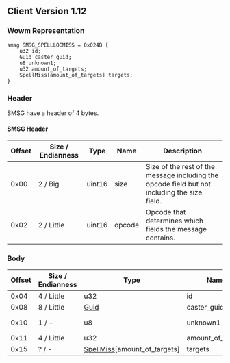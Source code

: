 ## Client Version 1.12

### Wowm Representation
```rust,ignore
smsg SMSG_SPELLLOGMISS = 0x024B {
    u32 id;
    Guid caster_guid;
    u8 unknown1;
    u32 amount_of_targets;
    SpellMiss[amount_of_targets] targets;
}
```
### Header
SMSG have a header of 4 bytes.

#### SMSG Header
| Offset | Size / Endianness | Type   | Name   | Description |
| ------ | ----------------- | ------ | ------ | ----------- |
| 0x00   | 2 / Big           | uint16 | size   | Size of the rest of the message including the opcode field but not including the size field.|
| 0x02   | 2 / Little        | uint16 | opcode | Opcode that determines which fields the message contains.|

### Body

| Offset | Size / Endianness | Type | Name | Description | Comment |
| ------ | ----------------- | ---- | ---- | ----------- | ------- |
| 0x04 | 4 / Little | u32 | id |  |  |
| 0x08 | 8 / Little | [Guid](../spec/packed-guid.md) | caster_guid |  |  |
| 0x10 | 1 / - | u8 | unknown1 |  | cmangos/mangoszero: can be 0 or 1 |
| 0x11 | 4 / Little | u32 | amount_of_targets |  |  |
| 0x15 | ? / - | [SpellMiss](spellmiss.md)[amount_of_targets] | targets |  |  |


